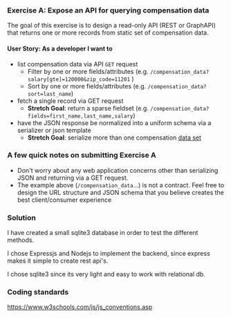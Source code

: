 ### Exercise A: Expose an API for querying compensation data

The goal of this exercise is to design a read-only API (REST or GraphAPI) that returns one or more records from static set of compensation data.

#### User Story: As a developer I want to

* list compensation data via API `GET` request
  * Filter by one or more fields/attributes (e.g. `/compensation_data?salary[gte]=120000&zip_code=11201` )
  * Sort by one or more fields/attributes (e.g. `/compensation_data?sort=last_name`)
* fetch a single record via GET request
  * **Stretch Goal**: return a sparse fieldset (e.g. `/compensation_data?fields=first_name,last_name,salary`)
* have the JSON response be normalized into a uniform schema via a serializer or json template
  * **Stretch Goal**: serialize more than one compensation [data set](/shared/salary_datasets)

### A few quick notes on submitting Exercise A

* Don't worry about any web application concerns other than serializing JSON and returning via a GET request.
* The example above (`/compensation_data`...) is not a contract. Feel free to design the URL structure and JSON schema that you believe creates the best client/consumer experience

### Solution

I have created a small sqlite3 database in order to test the different methods.

I chose Expressjs and Nodejs to implement the backend,
since express makes it simple to create rest api's.

I chose sqlite3 since its very light and easy to work with relational db.


### Coding standards

https://www.w3schools.com/js/js_conventions.asp

